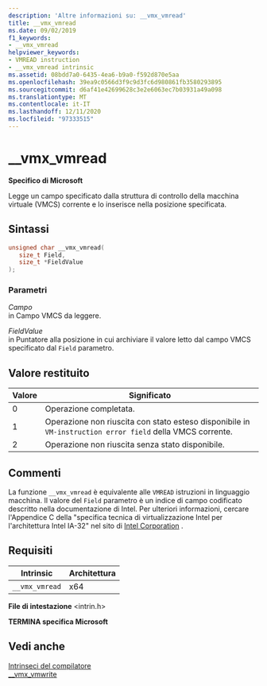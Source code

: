 ```yaml
---
description: 'Altre informazioni su: __vmx_vmread'
title: __vmx_vmread
ms.date: 09/02/2019
f1_keywords:
- __vmx_vmread
helpviewer_keywords:
- VMREAD instruction
- __vmx_vmread intrinsic
ms.assetid: 08bdd7a0-6435-4ea6-b9a0-f592d870e5aa
ms.openlocfilehash: 39ea9c0566d3f9c9d3fc6d980861fb3580293895
ms.sourcegitcommit: d6af41e42699628c3e2e6063ec7b03931a49a098
ms.translationtype: MT
ms.contentlocale: it-IT
ms.lasthandoff: 12/11/2020
ms.locfileid: "97333515"
---
```

# <a name="__vmx_vmread"></a>__vmx_vmread

**Specifico di Microsoft**

Legge un campo specificato dalla struttura di controllo della macchina virtuale (VMCS) corrente e lo inserisce nella posizione specificata.

## <a name="syntax"></a>Sintassi

```C
unsigned char __vmx_vmread(
   size_t Field,
   size_t *FieldValue
);
```

### <a name="parameters"></a>Parametri

*Campo*\
in Campo VMCS da leggere.

*FieldValue*\
in Puntatore alla posizione in cui archiviare il valore letto dal campo VMCS specificato dal `Field` parametro.

## <a name="return-value"></a>Valore restituito

|Valore|Significato|
|-----------|-------------|
|0|Operazione completata.|
|1|Operazione non riuscita con stato esteso disponibile in `VM-instruction error field` della VMCS corrente.|
|2|Operazione non riuscita senza stato disponibile.|

## <a name="remarks"></a>Commenti

La funzione `__vmx_vmread` è equivalente alle `VMREAD` istruzioni in linguaggio macchina. Il valore del `Field` parametro è un indice di campo codificato descritto nella documentazione di Intel. Per ulteriori informazioni, cercare l'Appendice C della "specifica tecnica di virtualizzazione Intel per l'architettura Intel IA-32" nel sito di [Intel Corporation](https://software.intel.com/articles/intel-sdm) .

## <a name="requirements"></a>Requisiti

|Intrinsic|Architettura|
|---------------|------------------|
|`__vmx_vmread`|x64|

**File di intestazione** \<intrin.h>

**TERMINA specifica Microsoft**

## <a name="see-also"></a>Vedi anche

[Intrinseci del compilatore](../intrinsics/compiler-intrinsics.md)\
[__vmx_vmwrite](../intrinsics/vmx-vmwrite.md)
